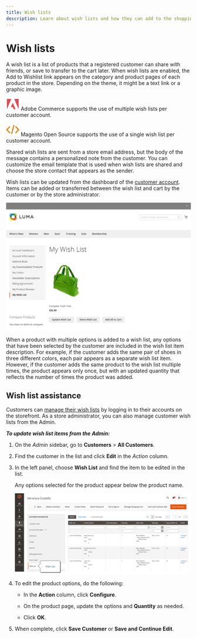 ```yaml
---
title: Wish lists
description: Learn about wish lists and how they can add to the shopping experience and promote more sales.
---
```

# Wish lists

A wish list is a list of products that a registered customer can share with friends, or save to transfer to the cart later. When wish lists are enabled, the Add to Wishlist link appears on the category and product pages of each product in the store. Depending on the theme, it might be a text link or a graphic image.

![Adobe Commerce](../assets/adobe-logo.svg) Adobe Commerce supports the use of multiple wish lists per customer account.

![Magento Open Source](../assets/open-source.svg) Magento Open Source supports the use of a single wish list per customer account.

Shared wish lists are sent from a store email address, but the body of the message contains a personalized note from the customer. You can customize the email template that is used when wish lists are shared and choose the store contact that appears as the sender.

Wish lists can be updated from the dashboard of the [customer account](https://docs.magento.com/user-guide/customers/account-dashboard.html). Items can be added or transferred between the wish list and cart by the customer or by the store administrator.

![Example storefront - My Wish List](./assets/customer-account-wishlist-add-item.png)<!-- zoom -->

When a product with multiple options is added to a wish list, any options that have been selected by the customer are included in the wish list item description. For example, if the customer adds the same pair of shoes in three different colors, each pair appears as a separate wish list item. However, if the customer adds the same product to the wish list multiple times, the product appears only once, but with an updated quantity that reflects the number of times the product was added.

## Wish list assistance

Customers can [manage their wish lists](wishlist-storefront.md) by logging in to their accounts on the storefront. As a store administrator, you can also manage customer wish lists from the Admin.

**_To update wish list items from the Admin:_**

1. On the _Admin_ sidebar, go to **Customers** > **All Customers**.

1. Find the customer in the list and click **Edit** in the *Action* column.

1. In the left panel, choose **Wish List** and find the item to be edited in the list.

   Any options selected for the product appear below the product name.

   ![Commerce Admin - customer wish list](./assets/customer-wishlist-edit-admin.png)<!-- zoom -->

1. To edit the product options, do the following:

   - In the **Action** column, click **Configure**.

   - On the product page, update the options and **Quantity** as needed.

   - Click **OK**.

1. When complete, click **Save Customer** or **Save and Continue Edit**.
